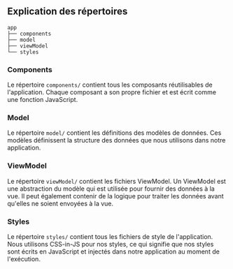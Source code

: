 
## Explication des répertoires
```
app 
├── components
├── model 
├── viewModel 
└── styles
```


### Components

Le répertoire `components/` contient tous les composants réutilisables de l'application. Chaque composant a son propre fichier et est écrit comme une fonction JavaScript.

### Model

Le répertoire `model/` contient les définitions des modèles de données. Ces modèles définissent la structure des données que nous utilisons dans notre application.

### ViewModel

Le répertoire `viewModel/` contient les fichiers ViewModel. Un ViewModel est une abstraction du modèle qui est utilisée pour fournir des données à la vue. Il peut également contenir de la logique pour traiter les données avant qu'elles ne soient envoyées à la vue.

### Styles

Le répertoire `styles/` contient tous les fichiers de style de l'application. Nous utilisons CSS-in-JS pour nos styles, ce qui signifie que nos styles sont écrits en JavaScript et injectés dans notre application au moment de l'exécution.